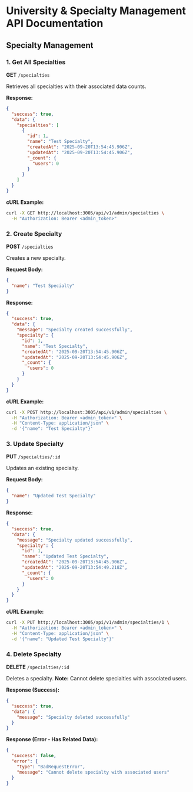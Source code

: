 # University & Specialty Management API Documentation



## Specialty Management

### 1. Get All Specialties
**GET** `/specialties`

Retrieves all specialties with their associated data counts.

**Response:**
```json
{
  "success": true,
  "data": {
    "specialties": [
      {
        "id": 1,
        "name": "Test Specialty",
        "createdAt": "2025-09-20T13:54:45.906Z",
        "updatedAt": "2025-09-20T13:54:45.906Z",
        "_count": {
          "users": 0
        }
      }
    ]
  }
}
```

**cURL Example:**
```bash
curl -X GET http://localhost:3005/api/v1/admin/specialties \
  -H "Authorization: Bearer <admin_token>"
```

### 2. Create Specialty
**POST** `/specialties`

Creates a new specialty.

**Request Body:**
```json
{
  "name": "Test Specialty"
}
```

**Response:**
```json
{
  "success": true,
  "data": {
    "message": "Specialty created successfully",
    "specialty": {
      "id": 1,
      "name": "Test Specialty",
      "createdAt": "2025-09-20T13:54:45.906Z",
      "updatedAt": "2025-09-20T13:54:45.906Z",
      "_count": {
        "users": 0
      }
    }
  }
}
```

**cURL Example:**
```bash
curl -X POST http://localhost:3005/api/v1/admin/specialties \
  -H "Authorization: Bearer <admin_token>" \
  -H "Content-Type: application/json" \
  -d '{"name": "Test Specialty"}'
```

### 3. Update Specialty
**PUT** `/specialties/:id`

Updates an existing specialty.

**Request Body:**
```json
{
  "name": "Updated Test Specialty"
}
```

**Response:**
```json
{
  "success": true,
  "data": {
    "message": "Specialty updated successfully",
    "specialty": {
      "id": 1,
      "name": "Updated Test Specialty",
      "createdAt": "2025-09-20T13:54:45.906Z",
      "updatedAt": "2025-09-20T13:54:49.218Z",
      "_count": {
        "users": 0
      }
    }
  }
}
```

**cURL Example:**
```bash
curl -X PUT http://localhost:3005/api/v1/admin/specialties/1 \
  -H "Authorization: Bearer <admin_token>" \
  -H "Content-Type: application/json" \
  -d '{"name": "Updated Test Specialty"}'
```

### 4. Delete Specialty
**DELETE** `/specialties/:id`

Deletes a specialty. **Note:** Cannot delete specialties with associated users.

**Response (Success):**
```json
{
  "success": true,
  "data": {
    "message": "Specialty deleted successfully"
  }
}
```

**Response (Error - Has Related Data):**
```json
{
  "success": false,
  "error": {
    "type": "BadRequestError",
    "message": "Cannot delete specialty with associated users"
  }
}
```
